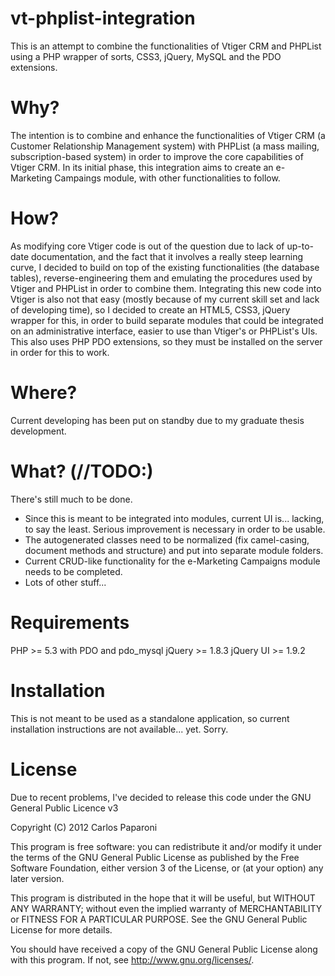 vt-phplist-integration
======================

This is an attempt to combine the functionalities of Vtiger CRM and PHPList using a PHP wrapper of sorts, CSS3, jQuery, MySQL and the PDO extensions.

Why?
====

The intention is to combine and enhance the functionalities of Vtiger CRM (a Customer Relationship Management system) with PHPList (a mass mailing, subscription-based system) in order to improve the core capabilities of Vtiger CRM. In its initial phase, this integration aims to create an e-Marketing Campaings module, with other functionalities to follow.

How?
====

As modifying core Vtiger code is out of the question due to lack of up-to-date documentation, and the fact that it involves a really steep learning curve, I decided to build on top of the existing functionalities (the database tables), reverse-engineering them and emulating the procedures used by Vtiger and PHPList in order to combine them. Integrating this new code into Vtiger is also not that easy (mostly because of my current skill set and lack of developing time), so I decided to create an HTML5, CSS3, jQuery wrapper for this, in order to build separate modules that could be integrated on an administrative interface, easier to use than Vtiger's or PHPList's UIs. This also uses PHP PDO extensions, so they must be installed on the server in order for this to work.

Where?
======

Current developing has been put on standby due to my graduate thesis development.

What? (//TODO:)
===============

There's still much to be done.

- Since this is meant to be integrated into modules, current UI is... lacking, to say the least. Serious improvement is necessary in order to be usable.
- The autogenerated classes need to be normalized (fix camel-casing, document methods and structure) and put into separate module folders.
- Current CRUD-like functionality for the e-Marketing Campaigns module needs to be completed.
- Lots of other stuff...

Requirements
============

PHP >= 5.3 with PDO and pdo_mysql
jQuery >= 1.8.3
jQuery UI >= 1.9.2

Installation
============

This is not meant to be used as a standalone application, so current installation instructions are not available... yet. Sorry.

License
=======

Due to recent problems, I've decided to release this code under the GNU General Public Licence v3

Copyright (C) 2012 Carlos Paparoni

This program is free software: you can redistribute it and/or modify
it under the terms of the GNU General Public License as published by
the Free Software Foundation, either version 3 of the License, or
(at your option) any later version.

This program is distributed in the hope that it will be useful,
but WITHOUT ANY WARRANTY; without even the implied warranty of
MERCHANTABILITY or FITNESS FOR A PARTICULAR PURPOSE.  See the
GNU General Public License for more details.

You should have received a copy of the GNU General Public License
along with this program.  If not, see <http://www.gnu.org/licenses/>.